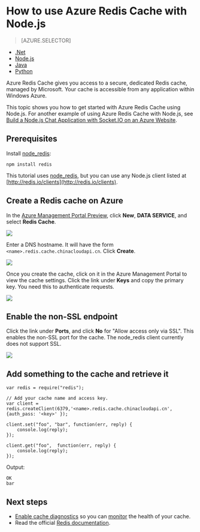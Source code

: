 <properties
	pageTitle="How to use Azure Redis Cache with Node.js | Windows Azure"
	description="Get started with Azure Redis Cache using Node.js and node_redis."
	services="redis-cache"
	documentationCenter=""
	authors="steved0x"
	manager="dwrede"
	editor="v-lincan"/>

<tags
	ms.service="cache"
	ms.date="10/23/2015"
	wacn.date=""/>

# How to use Azure Redis Cache with Node.js

> [AZURE.SELECTOR]
- [.Net](/documentation/articles/cache-dotnet-how-to-use-azure-redis-cache)
- [Node.js](/documentation/articles/cache-nodejs-get-started)
- [Java](/documentation/articles/cache-java-get-started)
- [Python](/documentation/articles/cache-python-get-started)

Azure Redis Cache gives you access to a secure, dedicated Redis cache, managed by Microsoft. Your cache is accessible from any application within Windows Azure.

This topic shows you how to get started with Azure Redis Cache using Node.js. For another example of using Azure Redis Cache with Node.js, see [Build a Node.js Chat Application with Socket.IO on an Azure Website][].


## Prerequisites

Install [node_redis](https://github.com/mranney/node_redis):

    npm install redis

This tutorial uses [node_redis](https://github.com/mranney/node_redis), but you can use any Node.js client listed at [http://redis.io/clients](http://redis.io/clients).

## Create a Redis cache on Azure

In the [Azure Management Portal Preview](https://manage.windowsazure.cn/), click **New**, **DATA SERVICE**, and select **Redis Cache**.

  ![][1]

Enter a DNS hostname. It will have the form `<name>.redis.cache.chinacloudapi.cn`. Click **Create**.

  ![][2]


Once you create the cache, click on it in the Azure Management Portal to view the cache settings. Click the link under **Keys** and copy the primary key. You need this to authenticate requests.

  ![][4]


## Enable the non-SSL endpoint


Click the link under **Ports**, and click **No** for "Allow access only via SSL". This enables the non-SSL port for the cache. The node_redis client currently does not support SSL.

  ![][3]


## Add something to the cache and retrieve it

	var redis = require("redis");

    // Add your cache name and access key.
	var client = redis.createClient(6379,'<name>.redis.cache.chinacloudapi.cn', {auth_pass: '<key>' });

	client.set("foo", "bar", function(err, reply) {
	    console.log(reply);
	});

	client.get("foo",  function(err, reply) {
	    console.log(reply);
	});


Output:

	OK
	bar


## Next steps

- [Enable cache diagnostics](/documentation/articles/cache-how-to-monitor#enable-cache-diagnostics) so you can [monitor](/documentation/articles/cache-how-to-monitor) the health of your cache.
- Read the official [Redis documentation](http://redis.io/documentation).


<!--Image references-->
[1]: ./media/cache-nodejs-get-started/cache01.png
[2]: ./media/cache-nodejs-get-started/cache02.png
[3]: ./media/cache-nodejs-get-started/cache03.png
[4]: ./media/cache-nodejs-get-started/cache04.png

[Build a Node.js Chat Application with Socket.IO on an Azure Website]: /documentation/articles/web-sites-nodejs-chat-app-socketio
